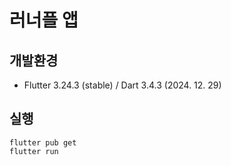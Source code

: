 # 러너플 앱

## 개발환경
- Flutter 3.24.3 (stable) / Dart 3.4.3 (2024. 12. 29)

## 실행
```
flutter pub get
flutter run
```